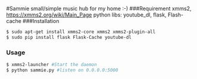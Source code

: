 #Sammie
small/simple music hub for my home :-)
###Requirement
xmms2, https://xmms2.org/wiki/Main_Page
python libs: youtube_dl, flask, Flash-cache
###Installation
```sh
$ sudo apt-get install xmms2-core xmms2 xmms2-plugin-all
$ sudo pip install flask Flask-Cache youtube-dl
```
### Usage
```sh
$ xmms2-launcher #Start the daemon
$ python sammie.py #listen on 0.0.0.0:5000
```

